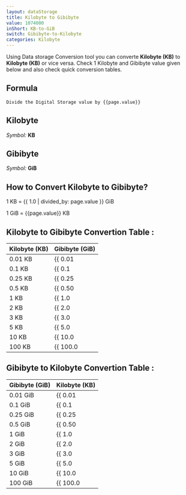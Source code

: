 ```yaml
---
layout: dataStorage
title: Kilobyte to Gibibyte
value: 1074000
inShort: KB-to-GiB
switch: Gibibyte-to-Kilobyte
categories: Kilobyte
---
```


Using Data storage Conversion tool you can converte **Kilobyte (KB)** to **Kilobyte (KB)** or vice versa. Check 1 Kilobyte and Gibibyte value given below and also check quick conversion tables.

## Formula
`Divide the Digital Storage value by {{page.value}}`

## Kilobyte
*Symbol:* **KB**

## Gibibyte
*Symbol:* **GiB**

## How to Convert Kilobyte to Gibibyte?

1 KB = {{ 1.0 | divided_by: page.value }} GiB

1 GiB = {{page.value}} KB


## Kilobyte to Gibibyte Convertion Table :

| Kilobyte (KB) | Gibibyte (GiB) |
| ---- | ---- |
| 0.01 KB | {{ 0.01 | divided_by: page.value }} GiB |
| 0.1 KB | {{ 0.1 | divided_by: page.value }} GiB |
| 0.25 KB | {{ 0.25 | divided_by: page.value }} GiB |
| 0.5 KB | {{ 0.50 | divided_by: page.value }} GiB |
| 1 KB | {{ 1.0 | divided_by: page.value }} GiB |
| 2 KB | {{ 2.0 | divided_by: page.value }} GiB |
| 3 KB | {{ 3.0 | divided_by: page.value }} GiB |
| 5 KB | {{ 5.0 | divided_by: page.value }} GiB |
| 10 KB | {{ 10.0 | divided_by: page.value }} GiB |
| 100 KB | {{ 100.0 | divided_by: page.value }} GiB |

## Gibibyte to Kilobyte Convertion Table :

| Gibibyte (GiB) | Kilobyte (KB) |
| ---- | ---- |
| 0.01 GiB | {{ 0.01 | times: page.value }} KB |
| 0.1 GiB | {{ 0.1 | times: page.value }} KB |
| 0.25 GiB | {{ 0.25 | times: page.value }} KB |
| 0.5 GiB | {{ 0.50 | times: page.value }} KB |
| 1 GiB | {{ 1.0 | times: page.value }} KB |
| 2 GiB | {{ 2.0 | times: page.value }} KB |
| 3 GiB | {{ 3.0 | times: page.value }} KB |
| 5 GiB | {{ 5.0 | times: page.value }} KB |
| 10 GiB | {{ 10.0 | times: page.value }} KB |
| 100 GiB | {{ 100.0 | times: page.value }} KB |


<script>
document.getElementById('selectInput')[4].selected = true
document.getElementById('selectOutput')[13].selected = true
</script>
